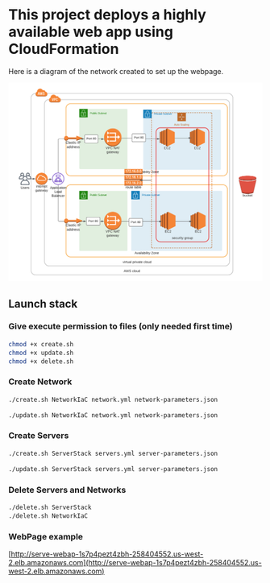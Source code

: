 # This project deploys a highly available web app using CloudFormation

Here is a diagram of the network created to set up the webpage.

![diagram](Diagram.png)

## Launch stack

### Give execute permission to files (only needed first time)

```bash
chmod +x create.sh  
chmod +x update.sh
chmod +x delete.sh
```

### Create Network

```bash
./create.sh NetworkIaC network.yml network-parameters.json
```

```bash
./update.sh NetworkIaC network.yml network-parameters.json
```

### Create Servers

```bash
./create.sh ServerStack servers.yml server-parameters.json
```

```bash
./update.sh ServerStack servers.yml server-parameters.json
```

### Delete Servers and Networks

```bash
./delete.sh ServerStack
./delete.sh NetworkIaC
```

### WebPage example

[http://serve-webap-1s7p4pezt4zbh-258404552.us-west-2.elb.amazonaws.com](http://serve-webap-1s7p4pezt4zbh-258404552.us-west-2.elb.amazonaws.com)
